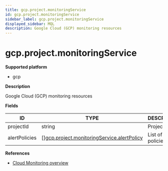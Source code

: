 ```yaml
---
title: gcp.project.monitoringService
id: gcp.project.monitoringService
sidebar_label: gcp.project.monitoringService
displayed_sidebar: MQL
description: Google Cloud (GCP) monitoring resources
---
```


# gcp.project.monitoringService

**Supported platform**

- gcp

**Description**

Google Cloud (GCP) monitoring resources

**Fields**

| ID            | TYPE                                                                                                | DESCRIPTION            |
| ------------- | --------------------------------------------------------------------------------------------------- | ---------------------- |
| projectId     | string                                                                                              | Project ID             |
| alertPolicies | &#91;&#93;[gcp.project.monitoringService.alertPolicy](gcp.project.monitoringservice.alertpolicy.md) | List of alert policies |

**References**

- [Cloud Monitoring overview](https://cloud.google.com/monitoring/docs/monitoring-overview)
